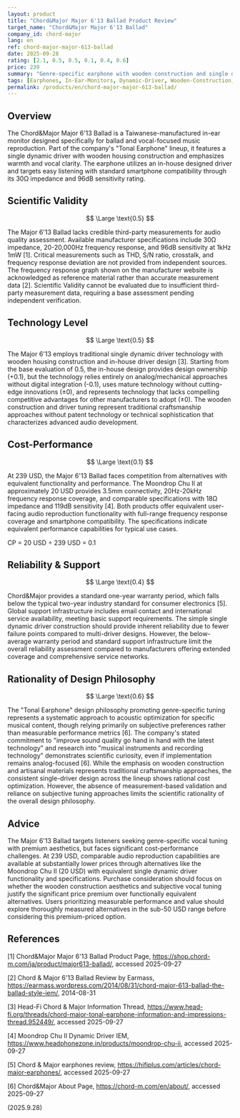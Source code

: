 ```yaml
---
layout: product
title: "Chord&Major Major 6'13 Ballad Product Review"
target_name: "Chord&Major Major 6'13 Ballad"
company_id: chord-major
lang: en
ref: chord-major-major-613-ballad
date: 2025-09-28
rating: [2.1, 0.5, 0.5, 0.1, 0.4, 0.6]
price: 239
summary: "Genre-specific earphone with wooden construction and single dynamic driver design, lacking third-party measurements and significantly overpriced compared to alternatives with equivalent performance."
tags: [Earphones, In-Ear-Monitors, Dynamic-Driver, Wooden-Construction, Genre-Specific-Tuning]
permalink: /products/en/chord-major-major-613-ballad/
---
```


## Overview

The Chord&Major Major 6'13 Ballad is a Taiwanese-manufactured in-ear monitor designed specifically for ballad and vocal-focused music reproduction. Part of the company's "Tonal Earphone" lineup, it features a single dynamic driver with wooden housing construction and emphasizes warmth and vocal clarity. The earphone utilizes an in-house designed driver and targets easy listening with standard smartphone compatibility through its 30Ω impedance and 96dB sensitivity rating.

## Scientific Validity

$$ \Large \text{0.5} $$

The Major 6'13 Ballad lacks credible third-party measurements for audio quality assessment. Available manufacturer specifications include 30Ω impedance, 20-20,000Hz frequency response, and 96dB sensitivity at 1kHz 1mW [1]. Critical measurements such as THD, S/N ratio, crosstalk, and frequency response deviation are not provided from independent sources. The frequency response graph shown on the manufacturer website is acknowledged as reference material rather than accurate measurement data [2]. Scientific Validity cannot be evaluated due to insufficient third-party measurement data, requiring a base assessment pending independent verification.

## Technology Level

$$ \Large \text{0.5} $$

The Major 6'13 employs traditional single dynamic driver technology with wooden housing construction and in-house driver design [3]. Starting from the base evaluation of 0.5, the in-house design provides design ownership (+0.1), but the technology relies entirely on analog/mechanical approaches without digital integration (-0.1), uses mature technology without cutting-edge innovations (±0), and represents technology that lacks compelling competitive advantages for other manufacturers to adopt (±0). The wooden construction and driver tuning represent traditional craftsmanship approaches without patent technology or technical sophistication that characterizes advanced audio development.

## Cost-Performance

$$ \Large \text{0.1} $$

At 239 USD, the Major 6'13 Ballad faces competition from alternatives with equivalent functionality and performance. The Moondrop Chu II at approximately 20 USD provides 3.5mm connectivity, 20Hz-20kHz frequency response coverage, and comparable specifications with 18Ω impedance and 119dB sensitivity [4]. Both products offer equivalent user-facing audio reproduction functionality with full-range frequency response coverage and smartphone compatibility. The specifications indicate equivalent performance capabilities for typical use cases.

CP = 20 USD ÷ 239 USD = 0.1

## Reliability & Support

$$ \Large \text{0.4} $$

Chord&Major provides a standard one-year warranty period, which falls below the typical two-year industry standard for consumer electronics [5]. Global support infrastructure includes email contact and international service availability, meeting basic support requirements. The simple single dynamic driver construction should provide inherent reliability due to fewer failure points compared to multi-driver designs. However, the below-average warranty period and standard support infrastructure limit the overall reliability assessment compared to manufacturers offering extended coverage and comprehensive service networks.

## Rationality of Design Philosophy

$$ \Large \text{0.6} $$

The "Tonal Earphone" design philosophy promoting genre-specific tuning represents a systematic approach to acoustic optimization for specific musical content, though relying primarily on subjective preferences rather than measurable performance metrics [6]. The company's stated commitment to "improve sound quality go hand in hand with the latest technology" and research into "musical instruments and recording technology" demonstrates scientific curiosity, even if implementation remains analog-focused [6]. While the emphasis on wooden construction and artisanal materials represents traditional craftsmanship approaches, the consistent single-driver design across the lineup shows rational cost optimization. However, the absence of measurement-based validation and reliance on subjective tuning approaches limits the scientific rationality of the overall design philosophy.

## Advice

The Major 6'13 Ballad targets listeners seeking genre-specific vocal tuning with premium aesthetics, but faces significant cost-performance challenges. At 239 USD, comparable audio reproduction capabilities are available at substantially lower prices through alternatives like the Moondrop Chu II (20 USD) with equivalent single dynamic driver functionality and specifications. Purchase consideration should focus on whether the wooden construction aesthetics and subjective vocal tuning justify the significant price premium over functionally equivalent alternatives. Users prioritizing measurable performance and value should explore thoroughly measured alternatives in the sub-50 USD range before considering this premium-priced option.

## References

[1] Chord&Major Major 6'13 Ballad Product Page, https://shop.chord-m.com/ja/product/major613-ballad/, accessed 2025-09-27

[2] Chord & Major 6'13 Ballad Review by Earmass, https://earmass.wordpress.com/2014/08/31/chord-major-613-ballad-the-ballad-style-iem/, 2014-08-31

[3] Head-Fi Chord & Major Information Thread, https://www.head-fi.org/threads/chord-major-tonal-earphone-information-and-impressions-thread.952449/, accessed 2025-09-27

[4] Moondrop Chu II Dynamic Driver IEM, https://www.headphonezone.in/products/moondrop-chu-ii, accessed 2025-09-27

[5] Chord & Major earphones review, https://hifiplus.com/articles/chord-major-earphones/, accessed 2025-09-27

[6] Chord&Major About Page, https://chord-m.com/en/about/, accessed 2025-09-27

(2025.9.28)